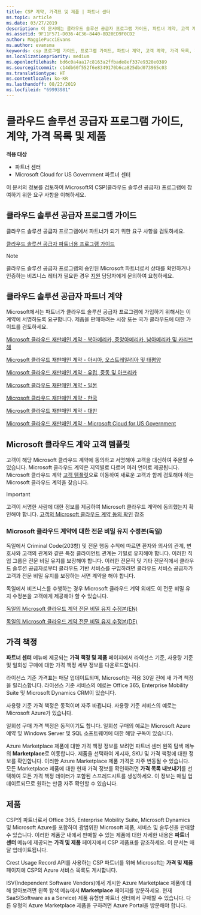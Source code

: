 ```yaml
---
title: CSP 계약, 가격표 및 제품 | 파트너 센터
ms.topic: article
ms.date: 03/27/2019
description: 이 문서에는 클라우드 솔루션 공급자 프로그램 가이드, 파트너 계약, 고객 계약, 가격 목록 및 제품 링크가 포함되어 있습니다.
ms.assetid: 9F11F571-D036-4C36-8440-8D20ED9F0CD2
author: MaggiePucciEvans
ms.author: evansma
keywords: csp 프로그램 가이드, 프로그램 가이드, 파트너 계약, 고객 계약, 가격 목록, 제품
ms.localizationpriority: medium
ms.openlocfilehash: bd6c0a4aa17c8163a2ffbade8ef337e9320e0389
ms.sourcegitcommit: c14db60f552f6e8349170b6ca825dbd073965c03
ms.translationtype: HT
ms.contentlocale: ko-KR
ms.lasthandoff: 08/23/2019
ms.locfileid: "69993981"
---
```

# <a name="cloud-solution-provider-program-guide-agreements-price-lists-and-offers"></a>클라우드 솔루션 공급자 프로그램 가이드, 계약, 가격 목록 및 제품

**적용 대상**

-  파트너 센터
-  Microsoft Cloud for US Government 파트너 센터


이 문서의 정보를 검토하여 Microsoft의 CSP(클라우드 솔루션 공급자) 프로그램에 참여하기 위한 요구 사항을 이해하세요.

## <a name="cloud-solution-provider-program-guide"></a>클라우드 솔루션 공급자 프로그램 가이드

클라우드 솔루션 공급자 프로그램에서 파트너가 되기 위한 요구 사항을 검토하세요.

[클라우드 솔루션 공급자 파트너용 프로그램 가이드](https://go.microsoft.com/fwlink/p/?LinkId=617100)

>[!Note]
>클라우드 솔루션 공급자 프로그램의 승인된 Microsoft 파트너로서 상태를 확인하거나 인증하는 비즈니스 레터가 필요한 경우 [지원](https://partner.microsoft.com/pcv/servicerequests/create) 담당자에게 문의하여 요청하세요.

## <a name="cloud-solution-provider-partner-agreement"></a>클라우드 솔루션 공급자 파트너 계약

Microsoft에서는 파트너가 클라우드 솔루션 공급자 프로그램에 가입하기 위해서는 이 계약에 서명하도록 요구합니다. 제품을 판매하려는 시장 또는 국가 클라우드에 대한 가이드를 검토하세요.

[Microsoft 클라우드 재판매인 계약 - 북아메리카, 중앙아메리카, 남아메리카 및 카리브 해](https://query.prod.cms.rt.microsoft.com/cms/api/am/binary/RE3g7eT)

[Microsoft 클라우드 재판매인 계약 - 아시아, 오스트레일리아 및 태평양](https://query.prod.cms.rt.microsoft.com/cms/api/am/binary/RE3g9Q5)

[Microsoft 클라우드 재판매인 계약 - 유럽, 중동 및 아프리카](https://query.prod.cms.rt.microsoft.com/cms/api/am/binary/RE3g9Q5)

[Microsoft 클라우드 재판매인 계약 - 일본](https://query.prod.cms.rt.microsoft.com/cms/api/am/binary/RE3gmQ9)

[Microsoft 클라우드 재판매인 계약 - 한국](https://query.prod.cms.rt.microsoft.com/cms/api/am/binary/RE3gf2k)

[Microsoft 클라우드 재판매인 계약 - 대만](https://query.prod.cms.rt.microsoft.com/cms/api/am/binary/RE3gmQ8)

[Microsoft 클라우드 재판매인 계약 - Microsoft Cloud for US Government](https://query.prod.cms.rt.microsoft.com/cms/api/am/binary/RE3gcrx)

## <a name="microsoft-cloud-agreement-customer-templates"></a>Microsoft 클라우드 계약 고객 템플릿

고객이 해당 Microsoft 클라우드 계약에 동의하고 서명해야 고객을 대신하여 주문할 수 있습니다. Microsoft 클라우드 계약은 지역별로 다르며 여러 언어로 제공됩니다. Microsoft 클라우드 계약 [고객 템플릿](agreements.md)으로 이동하여 새로운 고객과 함께 검토해야 하는 Microsoft 클라우드 계약을 찾습니다.

>[!IMPORTANT]
>고객이 서명한 사람에 대한 정보를 제공하여 Microsoft 클라우드 계약에 동의했는지 확인해야 합니다. [고객의 Microsoft 클라우드 계약 동의 확인](confirm-consent.md) 참조 

### <a name="professional-secrecy-amendment-to-the-microsoft-cloud-agreement-germany"></a>Microsoft 클라우드 계약에 대한 전문 비밀 유지 수정본(독일)

독일에서 Criminal Code(203항) 및 전문 행동 수칙에 따르면 환자와 의사의 관계, 변호사와 고객의 관계와 같은 특정 클라이언트 관계는 기밀로 유지해야 합니다. 이러한 직업 그룹은 전문 비밀 유지를 보장해야 합니다. 이러한 전문직 및 기타 전문직에서 클라우드 솔루션 공급자로부터 클라우드 기반 서비스를 구입하려면 클라우드 서비스 공급자가 고객과 전문 비밀 유지를 보장하는 서면 계약을 해야 합니다.

독일에서 비즈니스를 수행하는 경우 Microsoft 클라우드 계약 외에도 이 전문 비밀 유지 수정본을 고객에게 제공해야 할 수 있습니다.

[독일의 Microsoft 클라우드 계약 전문 비밀 유지 수정본(EN)](https://go.microsoft.com/fwlink/?linkid=2030827&clcid=0x409)

[독일의 Microsoft 클라우드 계약 전문 비밀 유지 수정본(DE)](https://go.microsoft.com/fwlink/?linkid=2030827&clcid=0x407)

## <a name="pricing"></a>가격 책정

**파트너 센터** 메뉴에 제공되는 **가격 책정 및 제품** 페이지에서 라이선스 기준, 사용량 기준 및 일회성 구매에 대한 가격 책정 세부 정보를 다운로드합니다.

라이선스 기준 가격표는 매달 업데이트되며, Microsoft는 적용 30일 전에 새 가격 책정을 릴리스합니다. 라이선스 기준 서비스의 예로는 Office 365, Enterprise Mobility Suite 및 Microsoft Dynamics CRM이 있습니다. 

사용량 기준 가격 책정은 동적이며 자주 바뀝니다. 사용량 기준 서비스의 예로는 Microsoft Azure가 있습니다.

일회성 구매 가격 책정은 동적이기도 합니다. 일회성 구매의 예로는 Microsoft Azure 예약 및 Windows Server 및 SQL 소프트웨어에 대한 해당 구독이 있습니다.

Azure Marketplace 제품에 대한 가격 책정 정보를 보려면 파트너 센터 왼쪽 탐색 메뉴의 **Marketplace**로 이동합니다. 제품을 선택하여 게시자, SKU 및 가격 책정에 대한 정보를 확인합니다. 이러한 Azure Marketplace 제품 가격은 자주 변동될 수 있습니다. 모든 Marketplace 제품에 대한 현재 가격 정보를 확인하려면 **가격 목록 내보내기**를 선택하여 모든 가격 책정 데이터가 포함된 스프레드시트를 생성하세요. 이 정보는 매일 업데이트되므로 원하는 만큼 자주 확인할 수 있습니다.

## <a name="offers"></a>제품

CSP의 파트너로서 Office 365, Enterprise Mobility Suite, Microsoft Dynamics 및 Microsoft Azure를 포함하여 광범위한 Microsoft 제품, 서비스 및 솔루션을 판매할 수 있습니다. 이러한 제품군 내에서 판매할 수 있는 제품에 대한 자세한 내용은 **파트너 센터** 메뉴에 제공되는 **가격 및 제품** 페이지에서 CSP 제품표를 참조하세요. 이 문서는 매달 업데이트됩니다.

Crest Usage Record API를 사용하는 CSP 파트너를 위해 Microsoft는 **가격 및 제품** 페이지에 CSP의 Azure 서비스 목록도 게시합니다.

ISV(Independent Software Vendors)에서 게시한 Azure Marketplace 제품에 대해 알아보려면 왼쪽 탐색 메뉴에서 **Marketplace** 페이지를 방문하세요. 현재 SaaS(Software as a Service) 제품 유형만 파트너 센터에서 구매할 수 있습니다. 다른 유형의 Azure Marketplace 제품을 구하려면 Azure Portal을 방문해야 합니다.
